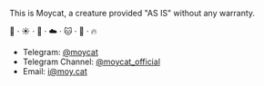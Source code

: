 This is Moycat, a creature provided "AS IS" without any warranty.

👋 · ☀️ · 🌈 · ☁️ · 🐱 · 🐳 · 🔥

- Telegram: [@moycat](https://t.me/moycat)
- Telegram Channel: [@moycat_official](https://t.me/moycat_official)
- Email: [i@moy.cat](mailto:i@moy.cat)
